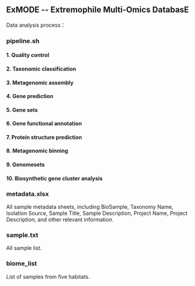 ## ExMODE -- Extremophile Multi-Omics DatabasE
Data analysis process：
### pipeline.sh 
#### 1. Quality control
#### 2. Taxonomic classification 
#### 3. Metagenomic assembly
#### 4. Gene prediction
#### 5. Gene sets
#### 6. Gene functional annotation
#### 7. Protein structure prediction
#### 8. Metagenomic binning 
#### 9. Genomesets
#### 10. Biosynthetic gene cluster analysis
### metadata.xlsx
All sample metadata sheets, including BioSample, Taxonomy Name, Isolation Source, Sample Title, Sample Description, Project Name, Project Description, and other relevant information.
### sample.txt
All sample list.
### biome_list
List of samples from five habitats.
